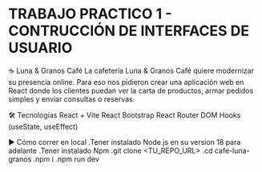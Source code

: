 # TRABAJO PRACTICO 1 - CONTRUCCIÓN DE INTERFACES DE USUARIO


☕ Luna & Granos Café 
    La cafetería Luna & Granos Café quiere modernizar su presencia online. Para eso nos pidieron crear una aplicación web en React donde los clientes puedan ver la carta de productos, armar pedidos simples y enviar consultas o reservas.

🛠️ Tecnologías
    React + Vite
    React Bootstrap
    React Router DOM
    Hooks (useState, useEffect)

▶️ Cómo correr en local
    .Tener instalado Node.js en su version 18 para adelante
    .Tener instalado Npm
    .git clone <TU_REPO_URL>
    .cd cafe-luna-granos
    .npm i
    .npm run dev